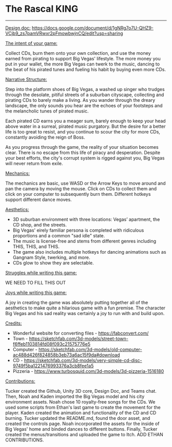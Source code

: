 # The Rascal KING
-----------------
<ins>Design doc:</ins>
https://docs.google.com/document/d/1gNRg7o7U-QHZ9-VCjb9_zs7pamVRwxr2pFmowbwjnCQ/edit?usp=sharing

<ins>The intent of your game:</ins>

Collect CDs, burn them onto your own collection, and use the money earned from pirating to support Big Vegas' lifestyle. The more money you put in your wallet, the more Big Vegas can twerk to the music, dancing to the beat of his pirated tunes and fueling his habit by buying even more CDs.

<ins>Narrative Structure:</ins>

Step into the platform shoes of Big Vegas, a washed up singer who trudges through the desolate, pitiful streets of a suburban cityscape, collecting and pirating CDs to barely make a living. As you wander through the dreary landscape, the only sounds you hear are the echoes of your footsteps and the melancholic tunes of pirated music.

Each pirated CD earns you a meager sum, barely enough to keep your head above water in a surreal, pirated music purgatory. But the desire for a better life is too great to resist, and you continue to scour the city for more CDs, constantly avoiding the reign of Boss.

As you progress through the game, the reality of your situation becomes clear. There is no escape from this life of piracy and desperation. Despite your best efforts, the city's corrupt system is rigged against you, Big Vegas will never return from exile.

<ins>Mechanics:</ins>

The mechanics are basic, use WASD or the Arrow Keys to move around and pan the camera by moving the mouse. Click on CDs to collect them and click on your computer to subsequently burn them. Different hotkeys support different dance moves.

<ins>Aesthetics:</ins>

- 3D suburban environment with three locations: Vegas’ apartment, the CD shop, and the streets.
- Big Vegas' eirely familiar persona is completed with ridiculous proportions and a common "sad idle" state.
- The music is license-free and stems from different genres including THIS, THIS, and THIS.
- The game also includes multiple hotkeys for dancing animations such as Gangnam Style, twerking, and more.
- CDs glow to show they are selectable.

<ins>Struggles while writing this game:</ins>

WE NEED TO FILL THIS OUT

<ins>Joys while writing this game:</ins>

A joy in creating the game was absolutely putting together all of the aesthetics to make quite a hilarious game with a fun premise. The character Big Vegas and his sad reality was certainly a joy to run with and build upon.

<ins>Credits:</ins>

- Wonderful website for converting files - https://fabconvert.com/
- Town - https://sketchfab.com/3d-models/street-town-f6ffeb1103814fd08f093c21575776e5
- Computer - https://sketchfab.com/3d-models/old-computer-ac488d426f824858b3eb73a6ac15f9da#download
- CD - https://sketchfab.com/3d-models/very-simple-cd-disc-9749f5ba1221476993376a3cb8fee1a5
- Pizzeria - https://www.turbosquid.com/3d-models/3d-pizzeria-1516180

<ins>Contributions:</ins>

Tucker created the Github, Unity 3D core, Design Doc, and Teams chat. Then, Noah and Kaden imported the Big Vegas model and his city environment assets. Noah chose 10 royalty-free songs for the CDs. We used some scripts from Ethan's last game to create the movement for the player. Kaden created the animation and functionality of the CD and CD burning. Tucker updated the README.md, found the door asset, and created the controls page. Noah incorporated the assets for the inside of Big Vegas' home and binded dances to different buttons. Finally, Tucker created the menus/transitions and uploaded the game to Itch. ADD ETHAN CONTRIBUTIONS.

